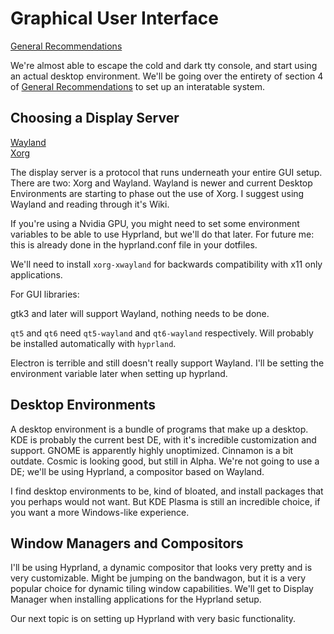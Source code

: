 # Graphical User Interface

[General Recommendations](https://wiki.archlinux.org/title/General_recommendations#Graphical_user_interface)

We're almost able to escape the cold and dark tty console, and start using an actual desktop environment. We'll be going over the entirety of section 4 of [General Recommendations](https://wiki.archlinux.org/title/General_recommendations#Graphical_user_interface) to set up an interatable system.

## Choosing a Display Server

[Wayland](https://wiki.archlinux.org/title/Wayland)\
[Xorg](https://wiki.archlinux.org/title/Xorg)

The display server is a protocol that runs underneath your entire GUI setup. There are two: Xorg and Wayland. Wayland is newer and current Desktop Environments are starting to phase out the use of Xorg. I suggest using Wayland and reading through it's Wiki.

If you're using a Nvidia GPU, you might need to set some environment variables to be able to use Hyprland, but we'll do that later. For future me: this is already done in the hyprland.conf file in your dotfiles.

We'll need to install `xorg-xwayland` for backwards compatibility with x11 only applications.

For GUI libraries:

gtk3 and later will support Wayland, nothing needs to be done.

`qt5` and `qt6` need `qt5-wayland` and `qt6-wayland` respectively. Will probably be installed automatically with `hyprland`.

Electron is terrible and still doesn't really support Wayland. I'll be setting the environment variable later when setting up hyprland.

## Desktop Environments

A desktop environment is a bundle of programs that make up a desktop. KDE is probably the current best DE, with it's incredible customization and support. GNOME is apparently highly unoptimized. Cinnamon is a bit outdate. Cosmic is looking good, but still in Alpha. We're not going to use a DE; we'll be using Hyprland, a compositor based on Wayland.

I find desktop environments to be, kind of bloated, and install packages that you perhaps would not want. But KDE Plasma is still an incredible choice, if you want a more Windows-like experience.

## Window Managers and Compositors

I'll be using Hyprland, a dynamic compositor that looks very pretty and is very customizable. Might be jumping on the bandwagon, but it is a very popular choice for dynamic tiling window capabilities. We'll get to Display Manager when installing applications for the Hyprland setup.

Our next topic is on setting up Hyprland with very basic functionality.
